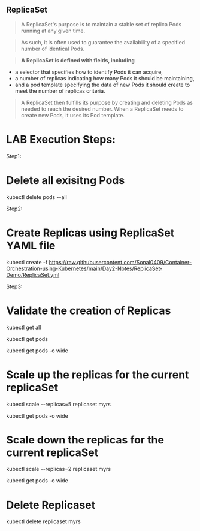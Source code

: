 ## ReplicaSet

> A ReplicaSet's purpose is to maintain a stable set of replica Pods running at any given time. 

> As such, it is often used to guarantee the availability of a specified number of identical Pods.

> **A ReplicaSet is defined with fields, including** 

* a selector that specifies how to identify Pods it can acquire, 
* a number of replicas indicating how many Pods it should be maintaining, 
* and a pod template specifying the data of new Pods it should create to meet the number of replicas criteria. 

> A ReplicaSet then fulfills its purpose by creating and deleting Pods as needed to reach the desired number. When a ReplicaSet needs to create new Pods, it uses its Pod template.


LAB Execution Steps:
==========================

Step1:

Delete all exisitng Pods
===========================

kubectl delete pods --all


Step2:

Create Replicas using ReplicaSet YAML file
=============================================

kubectl create -f  https://raw.githubusercontent.com/Sonal0409/Container-Orchestration-using-Kubernetes/main/Day2-Notes/ReplicaSet-Demo/ReplicaSet.yml


Step3:

Validate the creation of Replicas
===================================

 kubectl get all

 kubectl get pods

kubectl get pods -o wide

Scale up the replicas for the current replicaSet
=================================================

kubectl scale --replicas=5 replicaset myrs

kubectl get pods -o wide

Scale down the replicas for the current replicaSet
===================================================

 kubectl scale --replicas=2 replicaset myrs
 
 kubectl get pods -o wide

 Delete Replicaset
 ==============================
 
 kubectl delete replicaset myrs
  
